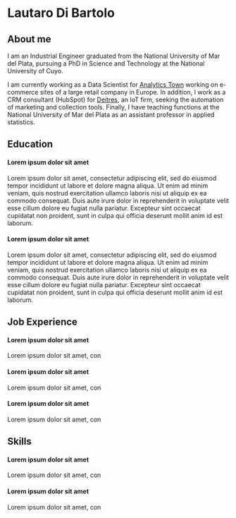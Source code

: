 # Lautaro Di Bartolo

## About me

I am an Industrial Engineer graduated from the National University of Mar del Plata, pursuing a PhD in Science and Technology at the National University of Cuyo.

I am currently working as a Data Scientist for [Analytics Town](https://www.analyticstown.com/en/home/) working on e-commerce sites of a large retail company in Europe. In addition, I work as a CRM consultant (HubSpot) for [Deitres](https://www.deitres.com), an IoT firm, seeking the automation of marketing and collection tools. Finally, I have teaching functions at the National University of Mar del Plata as an assistant professor in applied statistics.

## Education

#### Lorem ipsum dolor sit amet

Lorem ipsum dolor sit amet, consectetur adipiscing elit, sed do eiusmod tempor incididunt ut labore et dolore magna aliqua. Ut enim ad minim veniam, quis nostrud exercitation ullamco laboris nisi ut aliquip ex ea commodo consequat. Duis aute irure dolor in reprehenderit in voluptate velit esse cillum dolore eu fugiat nulla pariatur. Excepteur sint occaecat cupidatat non proident, sunt in culpa qui officia deserunt mollit anim id est laborum.

#### Lorem ipsum dolor sit amet

Lorem ipsum dolor sit amet, consectetur adipiscing elit, sed do eiusmod tempor incididunt ut labore et dolore magna aliqua. Ut enim ad minim veniam, quis nostrud exercitation ullamco laboris nisi ut aliquip ex ea commodo consequat. Duis aute irure dolor in reprehenderit in voluptate velit esse cillum dolore eu fugiat nulla pariatur. Excepteur sint occaecat cupidatat non proident, sunt in culpa qui officia deserunt mollit anim id est laborum.

## Job Experience

#### Lorem ipsum dolor sit amet

Lorem ipsum dolor sit amet, con

#### Lorem ipsum dolor sit amet

Lorem ipsum dolor sit amet, con

#### Lorem ipsum dolor sit amet

Lorem ipsum dolor sit amet, con

## Skills

#### Lorem ipsum dolor sit amet

Lorem ipsum dolor sit amet, con

#### Lorem ipsum dolor sit amet

Lorem ipsum dolor sit amet, con
